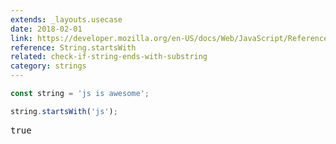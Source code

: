 ```yaml
---
extends: _layouts.usecase
date: 2018-02-01
link: https://developer.mozilla.org/en-US/docs/Web/JavaScript/Reference/Global_Objects/String/startsWith
reference: String.startsWith
related: check-if-string-ends-with-substring
category: strings
---
```


```javascript
const string = 'js is awesome';

string.startsWith('js');
```

<pre class="output">true</pre>
